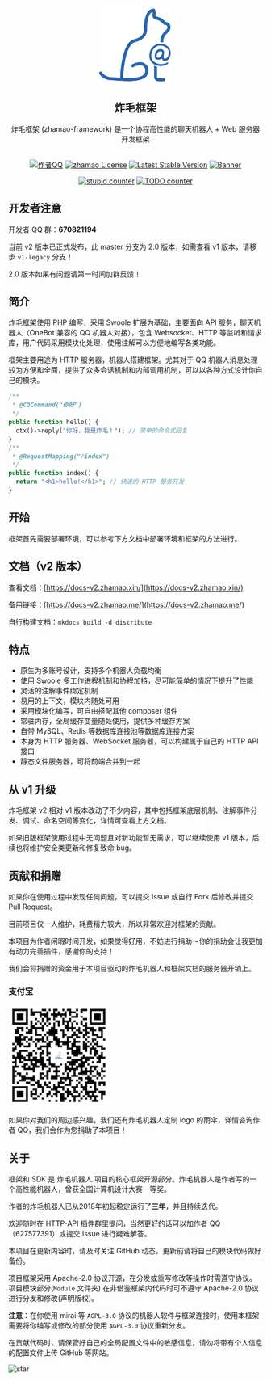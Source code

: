 <div align="center">
  <img src="/resources/images/logo_trans.png" height = "150" alt="炸毛框架"><br>
  <h2>炸毛框架</h2>
  炸毛框架 (zhamao-framework) 是一个协程高性能的聊天机器人 + Web 服务器开发框架<br><br>

[![作者QQ](https://img.shields.io/badge/作者QQ-627577391-orange.svg)]()
[![zhamao License](https://img.shields.io/hexpm/l/plug.svg?maxAge=2592000)](https://github.com/zhamao-robot/zhamao-framework/blob/master/LICENSE)
[![Latest Stable Version](http://img.shields.io/packagist/v/zhamao/framework.svg)](https://packagist.org/packages/zhamao/framework)
[![Banner](https://img.shields.io/badge/CQHTTP-v11-black)]()

[![stupid counter](https://img.shields.io/github/search/zhamao-robot/zhamao-framework/stupid.svg)](https://github.com/zhamao-robot/zhamao-framework/search?q=stupid)
[![TODO counter](https://img.shields.io/github/search/zhamao-robot/zhamao-framework/TODO.svg)](https://github.com/zhamao-robot/zhamao-framework/search?q=TODO)

</div>

## 开发者注意
开发者 QQ 群：**670821194**

当前 v2 版本已正式发布，此 master 分支为 2.0 版本，如需查看 v1 版本，请移步 `v1-legacy` 分支！

2.0 版本如果有问题请第一时间加群反馈！

## 简介
炸毛框架使用 PHP 编写，采用 Swoole 扩展为基础，主要面向 API 服务，聊天机器人（OneBot 兼容的 QQ 机器人对接），包含 Websocket、HTTP 等监听和请求库，用户代码采用模块化处理，使用注解可以方便地编写各类功能。

框架主要用途为 HTTP 服务器，机器人搭建框架。尤其对于 QQ 机器人消息处理较为方便和全面，提供了众多会话机制和内部调用机制，可以以各种方式设计你自己的模块。

```php
/**
 * @CQCommand("你好")
 */
public function hello() {
  ctx()->reply("你好，我是炸毛！"); // 简单的命令式回复
}
/**
 * @RequestMapping("/index")
 */
public function index() {
  return "<h1>hello!</h1>"; // 快速的 HTTP 服务开发
}
```

## 开始
框架首先需要部署环境，可以参考下方文档中部署环境和框架的方法进行。

## 文档（v2 版本）
查看文档：[https://docs-v2.zhamao.xin/](https://docs-v2.zhamao.xin/)

备用链接：[https://docs-v2.zhamao.me/](https://docs-v2.zhamao.me/)

自行构建文档：`mkdocs build -d distribute`

## 特点
- 原生为多账号设计，支持多个机器人负载均衡
- 使用 Swoole 多工作进程机制和协程加持，尽可能简单的情况下提升了性能
- 灵活的注解事件绑定机制
- 易用的上下文，模块内随处可用
- 采用模块化编写，可自由搭配其他 composer 组件
- 常驻内存，全局缓存变量随处使用，提供多种缓存方案
- 自带 MySQL、Redis 等数据库连接池等数据库连接方案
- 本身为 HTTP 服务器、WebSocket 服务器，可以构建属于自己的 HTTP API 接口
- 静态文件服务器，可将前端合并到一起

## 从 v1 升级
炸毛框架 v2 相对 v1 版本改动了不少内容，其中包括框架底层机制、注解事件分发、调试、命名空间等变化，详情可查看上方文档。

如果旧版框架使用过程中无问题且对新功能暂无需求，可以继续使用 v1 版本，后续也将维护安全类更新和修复致命 bug。

## 贡献和捐赠
如果你在使用过程中发现任何问题，可以提交 Issue 或自行 Fork 后修改并提交 Pull Request。

目前项目仅一人维护，耗费精力较大，所以非常欢迎对框架的贡献。

本项目为作者闲暇时间开发，如果觉得好用，不妨进行捐助～你的捐助会让我更加有动力完善插件，感谢你的支持！

我们会将捐赠的资金用于本项目驱动的炸毛机器人和框架文档的服务器开销上。

### 支付宝
![支付宝二维码](/resources/images/alipay_img.jpg)

如果你对我们的周边感兴趣，我们还有炸毛机器人定制 logo 的雨伞，详情咨询作者 QQ，我们会作为您捐助了本项目！

## 关于
框架和 SDK 是 炸毛机器人 项目的核心框架开源部分。炸毛机器人是作者写的一个高性能机器人，曾获全国计算机设计大赛一等奖。

作者的炸毛机器人已从2018年初起稳定运行了**三年**，并且持续迭代。

欢迎随时在 HTTP-API 插件群里提问，当然更好的话可以加作者 QQ（627577391）或提交 Issue 进行疑难解答。

本项目在更新内容时，请及时关注 GitHub 动态，更新前请将自己的模块代码做好备份。

项目框架采用 Apache-2.0 协议开源，在分发或重写修改等操作时需遵守协议。项目模块部分(`Module` 文件夹) 在非借鉴框架内代码时可不遵守 Apache-2.0 协议进行分发和修改(声明版权)。

**注意**：在你使用 mirai 等 `AGPL-3.0` 协议的机器人软件与框架连接时，使用本框架需要将你编写或修改的部分使用 `AGPL-3.0` 协议重新分发。

在贡献代码时，请保管好自己的全局配置文件中的敏感信息，请勿将带有个人信息的配置文件上传 GitHub 等网站。

![star](https://starchart.cc/zhamao-robot/zhamao-framework.svg)
